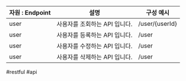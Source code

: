 |자원 : Endpoint|설명|구성 예시|
|---|---|---|
|user|사용자를 조회하는 API 입니다.|/user/{userId}|
|user|사용자를 등록하는 API 입니다.|/user|
|user|사용자를 수정하는 API 입니다.|/user|
|user|사용자를 삭제하는 API 입니다.|/user|
#restful #api
